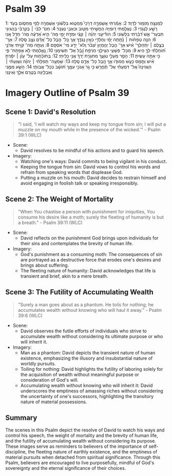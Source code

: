 # Psalm 39
1: לַמְנַצֵּ֥חַ מִזְמ֥וֹר לְדָוִֽד׃
2: אָמַ֗רְתִּי אֶֽשְׁמְרָ֣ה דְרָכַי֮ מֵחֲט֪וֹא בִלְשׁ֫וֹנִ֥י אֶשְׁמְרָ֥ה לְפִ֥י מַחְס֑וֹם בְּעֹ֖ד רָשָׁ֣ע לְנֶגְדִּֽי׃
3: נֶאֱלַ֣מְתִּי ד֭וּמִיָּה הֶחֱשֵׁ֣יתִי מִטּ֑וֹב וּכְאֵבִ֥י נֶעְכָּֽר׃
4: חַם־ לִבִּ֨י ׀ בְּקִרְבִּ֗י בַּהֲגִיגִ֥י תִבְעַר־ אֵ֑שׁ דִּ֝בַּ֗רְתִּי בִּלְשֽׁוֹנִי׃
5: הוֹדִ֘יעֵ֤נִי יְהוָ֨ה ׀ קִצִּ֗י וּמִדַּ֣ת יָמַ֣י מַה־ הִ֑יא אֵ֝דְעָ֗ה מֶה־ חָדֵ֥ל אָֽנִי׃
6: הִנֵּ֤ה טְפָח֨וֹת ׀ נָ֘תַ֤תָּה יָמַ֗י וְחֶלְדִּ֣י כְאַ֣יִן נֶגְדֶּ֑ךָ אַ֥ךְ כָּֽל־ הֶ֥בֶל כָּל־ אָ֝דָ֗ם נִצָּ֥ב סֶֽלָה׃
7: אַךְ־ בְּצֶ֤לֶם ׀ יִֽתְהַלֶּךְ־ אִ֗ישׁ אַךְ־ הֶ֥בֶל יֶהֱמָי֑וּן יִ֝צְבֹּ֗ר וְֽלֹא־ יֵדַ֥ע מִי־ אֹסְפָֽם׃
8: וְעַתָּ֣ה מַה־ קִּוִּ֣יתִי אֲדֹנָ֑י תּ֝וֹחַלְתִּ֗י לְךָ֣ הִֽיא׃
9: מִכָּל־ פְּשָׁעַ֥י הַצִּילֵ֑נִי חֶרְפַּ֥ת נָ֝בָ֗ל אַל־ תְּשִׂימֵֽנִי׃
10: נֶ֭אֱלַמְתִּי לֹ֣א אֶפְתַּח־ פִּ֑י כִּ֖י אַתָּ֣ה עָשִֽׂיתָ׃
11: הָסֵ֣ר מֵעָלַ֣י נִגְעֶ֑ךָ מִתִּגְרַ֥ת יָ֝דְךָ֗ אֲנִ֣י כָלִֽיתִי׃
12: בְּֽתוֹכָ֘ח֤וֹת עַל־ עָוֺ֨ן ׀ יִסַּ֬רְתָּ אִ֗ישׁ וַתֶּ֣מֶס כָּעָ֣שׁ חֲמוּד֑וֹ אַ֤ךְ הֶ֖בֶל כָּל־ אָדָ֣ם סֶֽלָה׃
13: שִֽׁמְעָ֥ה־ תְפִלָּתִ֨י ׀ יְהוָ֡ה וְשַׁוְעָתִ֨י ׀ הַאֲזִינָה֮ אֶֽל־ דִּמְעָתִ֗י אַֽל־ תֶּ֫חֱרַ֥שׁ כִּ֤י גֵ֣ר אָנֹכִ֣י עִמָּ֑ךְ תּ֝וֹשָׁ֗ב כְּכָל־ אֲבוֹתָֽי׃
14: הָשַׁ֣ע מִמֶּ֣נִּי וְאַבְלִ֑יגָה בְּטֶ֖רֶם אֵלֵ֣ךְ וְאֵינֶֽנִּי׃

# Imagery Outline of Psalm 39

## Scene 1: David's Resolution

> "I said, 'I will watch my ways and keep my tongue from sin; I will put a muzzle on my mouth while in the presence of the wicked.'" - Psalm 39:1 (WLC)

- Scene:
  - David resolves to be mindful of his actions and to guard his speech.
- Imagery:
  - Watching one's ways: David commits to being vigilant in his conduct.
  - Keeping the tongue from sin: David vows to control his words and refrain from speaking words that displease God.
  - Putting a muzzle on his mouth: David decides to restrain himself and avoid engaging in foolish talk or speaking irresponsibly.

## Scene 2: The Weight of Mortality

> "When You chastise a person with punishment for iniquities, You consume his desire like a moth; surely the fleeting of humanity is but a breath." - Psalm 39:11 (WLC)

- Scene:
  - David reflects on the punishment God brings upon individuals for their sins and contemplates the brevity of human life.
- Imagery:
  - God's punishment as a consuming moth: The consequences of sin are portrayed as a destructive force that erodes one's desires and brings about suffering.
  - The fleeting nature of humanity: David acknowledges that life is transient and brief, akin to a mere breath.

## Scene 3: The Futility of Accumulating Wealth

> "Surely a man goes about as a phantom. He toils for nothing; he accumulates wealth without knowing who will haul it away." - Psalm 39:6 (WLC)

- Scene:
  - David observes the futile efforts of individuals who strive to accumulate wealth without considering its ultimate purpose or who will inherit it.
- Imagery:
  - Man as a phantom: David depicts the transient nature of human existence, emphasizing the illusory and insubstantial nature of worldly pursuits.
  - Toiling for nothing: David highlights the futility of laboring solely for the acquisition of wealth without meaningful purpose or consideration of God's will.
  - Accumulating wealth without knowing who will inherit it: David underscores the emptiness of amassing riches without considering the uncertainty of one's successors, highlighting the transitory nature of material possessions.

## Summary

The scenes in this Psalm depict the resolve of David to watch his ways and control his speech, the weight of mortality and the brevity of human life, and the futility of accumulating wealth without considering its purpose. These images serve as reminders to believers of the importance of self-discipline, the fleeting nature of earthly existence, and the emptiness of material pursuits when detached from spiritual significance. Through this Psalm, believers are encouraged to live purposefully, mindful of God's sovereignty and the eternal significance of their choices.
